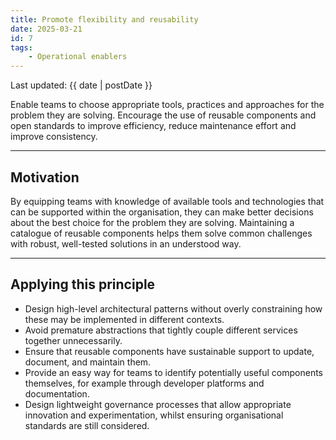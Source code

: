 ```yaml
---
title: Promote flexibility and reusability
date: 2025-03-21
id: 7
tags:
    - Operational enablers
---
```


<p class="govuk-body-s">
Last updated: {{ date | postDate }}
</p>

<p class="govuk-body-l">
Enable teams to choose appropriate tools, practices and approaches for the problem they are solving. Encourage the use of reusable components and open standards to improve efficiency, reduce maintenance effort and improve consistency.
</p>

<hr class="govuk-section-break--l govuk-section-break--visible">

## Motivation

By equipping teams with knowledge of available tools and technologies that can be supported within the organisation, they can make better decisions about the best choice for the problem they are solving. Maintaining a catalogue of reusable components helps them solve common challenges with robust, well-tested solutions in an understood way.

<hr class="govuk-section-break--l govuk-section-break--visible">

## Applying this principle

- Design high-level architectural patterns without overly constraining how these may be implemented in different contexts.
- Avoid premature abstractions that tightly couple different services together unnecessarily.
- Ensure that reusable components have sustainable support to update, document, and maintain them.
- Provide an easy way for teams to identify potentially useful components themselves, for example through developer platforms and documentation.
- Design lightweight governance processes that allow appropriate innovation and experimentation, whilst ensuring organisational standards are still considered.
